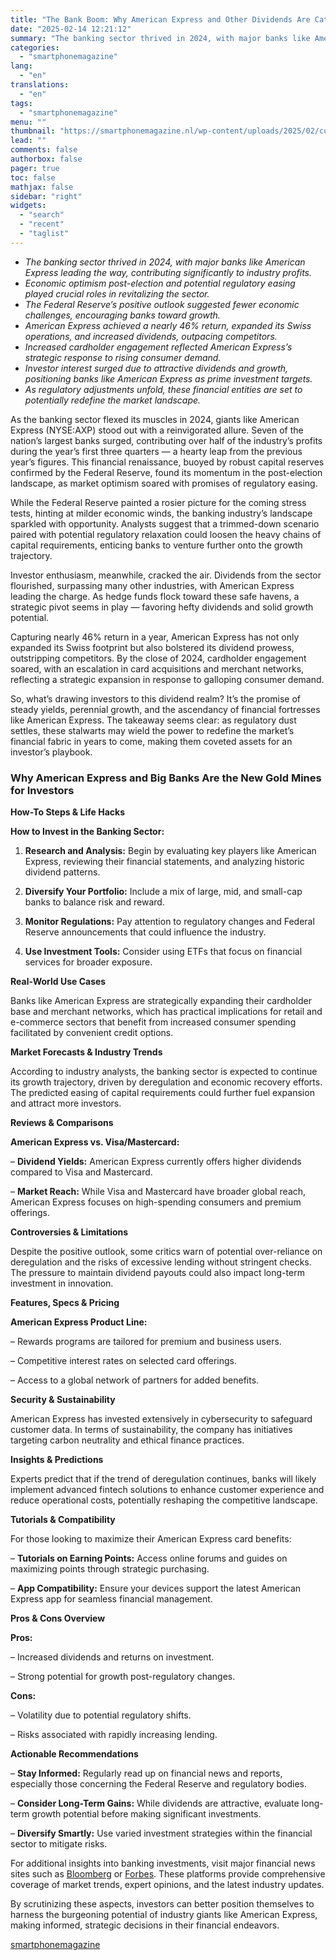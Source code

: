```yaml
---
title: "The Bank Boom: Why American Express and Other Dividends Are Catching Investors’ Eyes"
date: "2025-02-14 12:21:12"
summary: "The banking sector thrived in 2024, with major banks like American Express leading the way, contributing significantly to industry profits.Economic optimism post-election and potential regulatory easing played crucial roles in revitalizing the sector.The Federal Reserve’s positive outlook suggested fewer economic challenges, encouraging banks toward growth.American Express achieved a nearly 46%..."
categories:
  - "smartphonemagazine"
lang:
  - "en"
translations:
  - "en"
tags:
  - "smartphonemagazine"
menu: ""
thumbnail: "https://smartphonemagazine.nl/wp-content/uploads/2025/02/compressed_img-YEFLbFzTvuG4ThPiSH674pFY-480x384.png"
lead: ""
comments: false
authorbox: false
pager: true
toc: false
mathjax: false
sidebar: "right"
widgets:
  - "search"
  - "recent"
  - "taglist"
---
```


* *The banking sector thrived in 2024, with major banks like American Express leading the way, contributing significantly to industry profits.*
* *Economic optimism post-election and potential regulatory easing played crucial roles in revitalizing the sector.*
* *The Federal Reserve’s positive outlook suggested fewer economic challenges, encouraging banks toward growth.*
* *American Express achieved a nearly 46% return, expanded its Swiss operations, and increased dividends, outpacing competitors.*
* *Increased cardholder engagement reflected American Express’s strategic response to rising consumer demand.*
* *Investor interest surged due to attractive dividends and growth, positioning banks like American Express as prime investment targets.*
* *As regulatory adjustments unfold, these financial entities are set to potentially redefine the market landscape.*

As the banking sector flexed its muscles in 2024, giants like American Express (NYSE:AXP) stood out with a reinvigorated allure. Seven of the nation’s largest banks surged, contributing over half of the industry’s profits during the year’s first three quarters — a hearty leap from the previous year’s figures. This financial renaissance, buoyed by robust capital reserves confirmed by the Federal Reserve, found its momentum in the post-election landscape, as market optimism soared with promises of regulatory easing.

While the Federal Reserve painted a rosier picture for the coming stress tests, hinting at milder economic winds, the banking industry’s landscape sparkled with opportunity. Analysts suggest that a trimmed-down scenario paired with potential regulatory relaxation could loosen the heavy chains of capital requirements, enticing banks to venture further onto the growth trajectory.

Investor enthusiasm, meanwhile, cracked the air. Dividends from the sector flourished, surpassing many other industries, with American Express leading the charge. As hedge funds flock toward these safe havens, a strategic pivot seems in play — favoring hefty dividends and solid growth potential.

Capturing nearly 46% return in a year, American Express has not only expanded its Swiss footprint but also bolstered its dividend prowess, outstripping competitors. By the close of 2024, cardholder engagement soared, with an escalation in card acquisitions and merchant networks, reflecting a strategic expansion in response to galloping consumer demand.

So, what’s drawing investors to this dividend realm? It’s the promise of steady yields, perennial growth, and the ascendancy of financial fortresses like American Express. The takeaway seems clear: as regulatory dust settles, these stalwarts may wield the power to redefine the market’s financial fabric in years to come, making them coveted assets for an investor’s playbook.

### Why American Express and Big Banks Are the New Gold Mines for Investors

**How-To Steps & Life Hacks**

**How to Invest in the Banking Sector:**  

1. **Research and Analysis:** Begin by evaluating key players like American Express, reviewing their financial statements, and analyzing historic dividend patterns.  

2. **Diversify Your Portfolio:** Include a mix of large, mid, and small-cap banks to balance risk and reward.  

3. **Monitor Regulations:** Pay attention to regulatory changes and Federal Reserve announcements that could influence the industry.  

4. **Use Investment Tools:** Consider using ETFs that focus on financial services for broader exposure.

**Real-World Use Cases**

Banks like American Express are strategically expanding their cardholder base and merchant networks, which has practical implications for retail and e-commerce sectors that benefit from increased consumer spending facilitated by convenient credit options.

**Market Forecasts & Industry Trends**

According to industry analysts, the banking sector is expected to continue its growth trajectory, driven by deregulation and economic recovery efforts. The predicted easing of capital requirements could further fuel expansion and attract more investors.

**Reviews & Comparisons**

**American Express vs. Visa/Mastercard:**  

– **Dividend Yields:** American Express currently offers higher dividends compared to Visa and Mastercard.  

– **Market Reach:** While Visa and Mastercard have broader global reach, American Express focuses on high-spending consumers and premium offerings.

**Controversies & Limitations**

Despite the positive outlook, some critics warn of potential over-reliance on deregulation and the risks of excessive lending without stringent checks. The pressure to maintain dividend payouts could also impact long-term investment in innovation.

**Features, Specs & Pricing**

**American Express Product Line:**  

– Rewards programs are tailored for premium and business users.  

– Competitive interest rates on selected card offerings.  

– Access to a global network of partners for added benefits.

**Security & Sustainability**

American Express has invested extensively in cybersecurity to safeguard customer data. In terms of sustainability, the company has initiatives targeting carbon neutrality and ethical finance practices.

**Insights & Predictions**

Experts predict that if the trend of deregulation continues, banks will likely implement advanced fintech solutions to enhance customer experience and reduce operational costs, potentially reshaping the competitive landscape.

**Tutorials & Compatibility**

For those looking to maximize their American Express card benefits:  

– **Tutorials on Earning Points:** Access online forums and guides on maximizing points through strategic purchasing.  

– **App Compatibility:** Ensure your devices support the latest American Express app for seamless financial management.

**Pros & Cons Overview**

**Pros:**  

– Increased dividends and returns on investment.  

– Strong potential for growth post-regulatory changes.

**Cons:**  

– Volatility due to potential regulatory shifts.  

– Risks associated with rapidly increasing lending.

**Actionable Recommendations**

– **Stay Informed:** Regularly read up on financial news and reports, especially those concerning the Federal Reserve and regulatory bodies.  

– **Consider Long-Term Gains:** While dividends are attractive, evaluate long-term growth potential before making significant investments.  

– **Diversify Smartly:** Use varied investment strategies within the financial sector to mitigate risks.

For additional insights into banking investments, visit major financial news sites such as [Bloomberg](https://www.bloomberg.com) or [Forbes](https://www.forbes.com). These platforms provide comprehensive coverage of market trends, expert opinions, and the latest industry updates.

By scrutinizing these aspects, investors can better position themselves to harness the burgeoning potential of industry giants like American Express, making informed, strategic decisions in their financial endeavors.

[smartphonemagazine](https://smartphonemagazine.nl/en/2025/02/14/the-bank-boom-why-american-express-and-other-dividends-are-catching-investors-eyes/)
